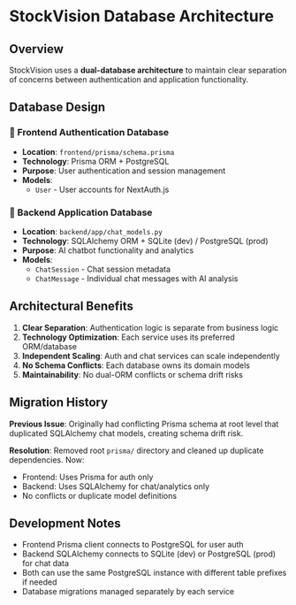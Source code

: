 # StockVision Database Architecture

## Overview

StockVision uses a **dual-database architecture** to maintain clear separation of concerns between authentication and application functionality.

## Database Design

### 🔐 Frontend Authentication Database
- **Location**: `frontend/prisma/schema.prisma`
- **Technology**: Prisma ORM + PostgreSQL
- **Purpose**: User authentication and session management
- **Models**: 
  - `User` - User accounts for NextAuth.js

### 💬 Backend Application Database  
- **Location**: `backend/app/chat_models.py`
- **Technology**: SQLAlchemy ORM + SQLite (dev) / PostgreSQL (prod)
- **Purpose**: AI chatbot functionality and analytics
- **Models**:
  - `ChatSession` - Chat session metadata
  - `ChatMessage` - Individual chat messages with AI analysis

## Architectural Benefits

1. **Clear Separation**: Authentication logic is separate from business logic
2. **Technology Optimization**: Each service uses its preferred ORM/database
3. **Independent Scaling**: Auth and chat services can scale independently  
4. **No Schema Conflicts**: Each database owns its domain models
5. **Maintainability**: No dual-ORM conflicts or schema drift risks

## Migration History

**Previous Issue**: Originally had conflicting Prisma schema at root level that duplicated SQLAlchemy chat models, creating schema drift risk.

**Resolution**: Removed root `prisma/` directory and cleaned up duplicate dependencies. Now:
- Frontend: Uses Prisma for auth only
- Backend: Uses SQLAlchemy for chat/analytics only
- No conflicts or duplicate model definitions

## Development Notes

- Frontend Prisma client connects to PostgreSQL for user auth
- Backend SQLAlchemy connects to SQLite (dev) or PostgreSQL (prod) for chat data
- Both can use the same PostgreSQL instance with different table prefixes if needed
- Database migrations managed separately by each service